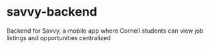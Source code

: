 # savvy-backend
Backend for Savvy, a mobile app where Cornell students can view job listings and opportunities centralized
